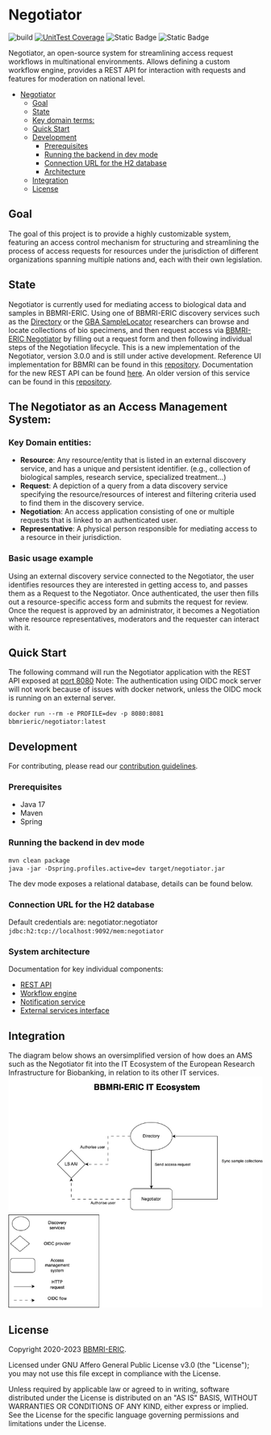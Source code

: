 # Negotiator

![build](https://github.com/BBMRI-ERIC/negotiator-v3/actions/workflows/CI.yml/badge.svg?)
[![UnitTest Coverage](https://codecov.io/github/BBMRI-ERIC/negotiator-v3/graph/badge.svg?token=YN9M34IM3S)](https://codecov.io/github/BBMRI-ERIC/negotiator-v3)
![Static Badge](https://img.shields.io/badge/Java%20Code%20Style-Google-orange)
![Static Badge](https://img.shields.io/badge/Docker-bbmrieric%2Fnegotiator-blue)

Negotiator, an open-source system for streamlining access request workflows in multinational
environments.
Allows defining a custom workflow engine, provides a REST API for interaction with requests and
features
for moderation on national level.

<!-- TOC -->
* [Negotiator](#negotiator)
  * [Goal](#goal)
  * [State](#state)
  * [Key domain terms:](#key-domain-terms)
  * [Quick Start](#quick-start)
  * [Development](#development)
    * [Prerequisites](#prerequisites)
    * [Running the backend in dev mode](#running-the-backend-in-dev-mode)
    * [Connection URL for the H2 database](#connection-url-for-the-h2-database)
    * [Architecture](#architecture)
  * [Integration](#integration)
  * [License](#license)
<!-- TOC -->

## Goal

The goal of this project is to provide a highly customizable system, featuring an access control
mechanism
for structuring and streamlining the process of access requests for resources under the jurisdiction
of different
organizations spanning multiple nations and, each with their own legislation.

## State

Negotiator is currently used for mediating access to biological data and samples in BBMRI-ERIC.
Using one of BBMRI-ERIC
discovery services such as the [Directory](https://directory.bbmri-eric.eu/#/) or
the [GBA SampleLocator](https://samplelocator.bbmri.de/) researchers
can browse and locate collections of bio specimens, and then request access
via [BBMRI-ERIC Negotiator](https://negotiator.bbmri-eric.eu/)
by filling out a request form and then following individual steps of the Negotiation lifecycle.
This is a new implementation of the Negotiator, version 3.0.0 and is still under active development.
Reference UI implementation for BBMRI can be found in
this [repository](https://github.com/BBMRI-ERIC/negotiator-v3-frontend).
Documentation for
the new REST API can be found [here](https://negotiator-v3.bbmri-eric.eu/api/swagger-ui/index.html).
An older version of this service can be found in
this [repository](https://github.com/BBMRI-ERIC/negotiator.bbmri).

## The Negotiator as an Access Management System:

### Key Domain entities:

- **Resource**: Any resource/entity that is listed in an external discovery
  service, and has a unique and persistent identifier.
  (e.g., collection of biological samples, research service, specialized treatment...)
- **Request**: A depiction of a query from a data discovery service specifying the resource/resources of
  interest and filtering criteria used to find them in the discovery service.
- **Negotiation**: An access application consisting of one or multiple requests that is linked to an authenticated
  user.
- **Representative**: A physical person responsible for mediating access to a resource in their
  jurisdiction.

### Basic usage example

Using an external discovery service connected to the Negotiator,
the user identifies resources they are interested in getting access to, and passes them as a Request to the Negotiator.
Once authenticated, the user then fills out a resource-specific access form and submits the request for review.
Once the request is approved by an administrator, it becomes a Negotiation where resource representatives,
moderators and the requester can interact with it.

## Quick Start

The following command will run the Negotiator application with the REST API exposed
at [port 8080](http://localhost:8080)
Note: The authentication using OIDC mock server will not work because of issues with docker network,
unless the OIDC
mock is running
on an external server.

```shell
docker run --rm -e PROFILE=dev -p 8080:8081 bbmrieric/negotiator:latest
```

## Development

For contributing, please read our [contribution guidelines](docs/CONTRIBUTING.md).

### Prerequisites

- Java 17
- Maven
- Spring

### Running the backend in dev mode

```shell
mvn clean package
java -jar -Dspring.profiles.active=dev target/negotiator.jar
```

The dev mode exposes a relational database, details can be found below.
### Connection URL for the H2 database

Default credentials are: negotiator:negotiator
``
jdbc:h2:tcp://localhost:9092/mem:negotiator
``

### System architecture

Documentation for key individual components:

- [REST API](docs/REST.md)
- [Workflow engine](docs/LIFECYCLE.md)
- [Notification service](docs/NOTIFICATIONS.md)
- [External services interface](docs/EXTERNAL_SERVICES.md)

## Integration

The diagram below shows an oversimplified version of how does an AMS such as the Negotiator
fit into the IT Ecosystem of the European Research Infrastructure for Biobanking, in relation
to its other IT services.
![BBMRI-ERIC ecosystem](docs/bbmri-it.png)

## License

Copyright 2020-2023 [BBMRI-ERIC](https://bbmri-eric.eu).

Licensed under GNU Affero General Public License v3.0 (the "License");
you may not use this file except in compliance with the License.

Unless required by applicable law or agreed to in writing, software distributed under the License is
distributed on an "AS IS" BASIS, WITHOUT WARRANTIES OR CONDITIONS OF ANY KIND, either express or
implied. See the License for the specific language governing permissions and limitations under the
License.
